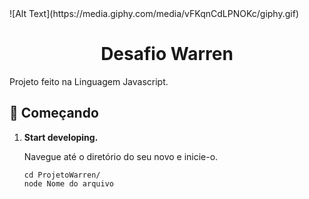 <div>
  ![Alt Text](https://media.giphy.com/media/vFKqnCdLPNOKc/giphy.gif)
<div/>

<h1 align="center">
  Desafio Warren
</h1>
Projeto feito na Linguagem Javascript.

## 🚀 Começando

1.  **Start developing.**

    Navegue até o diretório do seu novo e inicie-o.

    ```shell
    cd ProjetoWarren/
    node Nome do arquivo
    ```



